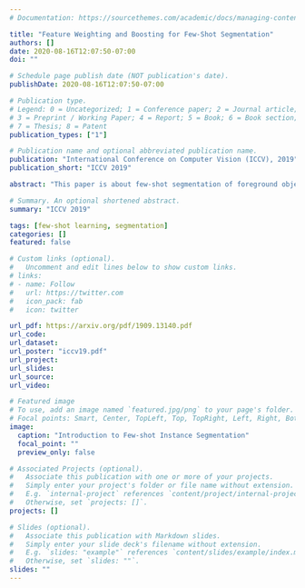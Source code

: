 ```yaml
---
# Documentation: https://sourcethemes.com/academic/docs/managing-content/

title: "Feature Weighting and Boosting for Few-Shot Segmentation"
authors: []
date: 2020-08-16T12:07:50-07:00
doi: ""

# Schedule page publish date (NOT publication's date).
publishDate: 2020-08-16T12:07:50-07:00

# Publication type.
# Legend: 0 = Uncategorized; 1 = Conference paper; 2 = Journal article;
# 3 = Preprint / Working Paper; 4 = Report; 5 = Book; 6 = Book section;
# 7 = Thesis; 8 = Patent
publication_types: ["1"]

# Publication name and optional abbreviated publication name.
publication: "International Conference on Computer Vision (ICCV), 2019"
publication_short: "ICCV 2019"

abstract: "This paper is about few-shot segmentation of foreground objects in images. We train a CNN on small subsets of training images, each mimicking the few-shot setting. In each subset, one image serves as the query and the other(s) as support image(s) with ground-truth segmentation. The CNN first extracts feature maps from the query and support images. Then, a class feature vector is computed as an average of the support’s feature maps over the known foreground. Finally, the target object is segmented in the query image by using a cosine similarity between the class feature vector and the query’s feature map. We make two contributions by: (1) Improving discriminativeness of features so their activations are high on the foreground and low elsewhere; and (2) Boosting inference with an ensemble of experts guided with the gradient of loss incurred when segmenting the support images in testing. Our evaluations on the PASCAL-5 i and COCO-20i datasets demonstrate that we significantly outperform existing approaches."

# Summary. An optional shortened abstract.
summary: "ICCV 2019"

tags: [few-shot learning, segmentation]
categories: []
featured: false

# Custom links (optional).
#   Uncomment and edit lines below to show custom links.
# links:
# - name: Follow
#   url: https://twitter.com
#   icon_pack: fab
#   icon: twitter

url_pdf: https://arxiv.org/pdf/1909.13140.pdf
url_code:
url_dataset:
url_poster: "iccv19.pdf"
url_project:
url_slides:
url_source:
url_video:

# Featured image
# To use, add an image named `featured.jpg/png` to your page's folder. 
# Focal points: Smart, Center, TopLeft, Top, TopRight, Left, Right, BottomLeft, Bottom, BottomRight.
image:
  caption: "Introduction to Few-shot Instance Segmentation"
  focal_point: ""
  preview_only: false

# Associated Projects (optional).
#   Associate this publication with one or more of your projects.
#   Simply enter your project's folder or file name without extension.
#   E.g. `internal-project` references `content/project/internal-project/index.md`.
#   Otherwise, set `projects: []`.
projects: []

# Slides (optional).
#   Associate this publication with Markdown slides.
#   Simply enter your slide deck's filename without extension.
#   E.g. `slides: "example"` references `content/slides/example/index.md`.
#   Otherwise, set `slides: ""`.
slides: ""
---
```

